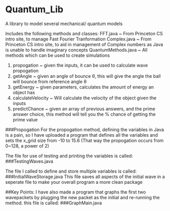 # Quantum_Lib
A library to model several mechanical/ quantum models

Includes the following methods and classes:
FFT.java ~ From Princeton CS intro site, to manage Fast Fourier Tranformation
Complex.java ~ From Princeton CS intro site, to aid in management of Complex numbers as Java is unable to handle imaginary concepts
QuantumMethods.java ~ All methods which can be used to create simulations
  1. propogation ~ given the inputs, it can be used to calculate wave propogation
  2. getAngle ~ given an angle of bounce θ, this will give the angle the ball will bounce from reference angle θ
  3. getEnergy ~ given parameters, calculates the amount of energy an object has
  4. calculateVelocity ~ Will calculate the velocity of the object given the inputs
  5. predictChance ~ given an array of previous answers, and the prime answer choice, this method will tell you the % chance of getting the prime value
  
###Propogation
  For the propogation method, defining the variables in Java is a pain, so I have uploaded a program that defines all the variables and
sets the x_grid size from -10 to 15.6 (That way the propogation occurs from 0~128, a power of 2)

The file for use of testing and printing the variables is called: 
###TestingWaves.java

The file I called to define and store multiple variables is called: 
###InitialWaveStorage.java
  This file saves all aspects of the initial wave in a seperate file to make your overall program a more clean package


##Key Points:
I have also made a program that graphs the first two wavepackets by plugging the new packet as the initial and re-running the method.
this file is called: ###GraphMain.java
